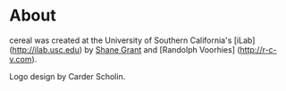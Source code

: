 About
=====

cereal was created at the University of Southern California's [iLab] (http://ilab.usc.edu) by [Shane Grant](http://www.ultimatepenultimate.net) and [Randolph Voorhies] (http://r-c-v.com). 

Logo design by Carder Scholin.
